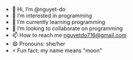 - 👋 Hi, I’m @nguyet-do
- 👀 I’m interested in programming
- 🌱 I’m currently learning programming
- 💞️ I’m looking to collaborate on programming
- 📫 How to reach me nguyetdo716@gmail.com
- 😄 Pronouns: she/her
- ⚡ Fun fact: my name means "moon"

<!---
nguyet-do/nguyet-do is a ✨ special ✨ repository because its `README.md` (this file) appears on your GitHub profile.
You can click the Preview link to take a look at your changes.
--->
